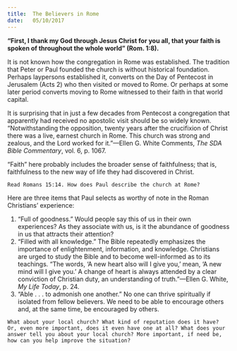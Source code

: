 ```yaml
---
title:  The Believers in Rome
date:   05/10/2017
---
```


**“First, I thank my God through Jesus Christ for you all, that your faith is spoken of throughout the whole world” (Rom. 1:8).**

It is not known how the congregation in Rome was established. The tradition that Peter or Paul founded the church is without historical foundation. Perhaps laypersons established it, converts on the Day of Pentecost in Jerusalem (Acts 2) who then visited or moved to Rome. Or perhaps at some later period converts moving to Rome witnessed to their faith in that world capital.

It is surprising that in just a few decades from Pentecost a congregation that apparently had received no apostolic visit should be so widely known. “Notwithstanding the opposition, twenty years after the crucifixion of Christ there was a live, earnest church in Rome. This church was strong and zealous, and the Lord worked for it.”—Ellen G. White Comments, *The SDA Bible Commentary*, vol. 6, p. 1067.

“Faith” here probably includes the broader sense of faithfulness; that is, faithfulness to the new way of life they had discovered in Christ.

`Read Romans 15:14. How does Paul describe the church at Rome?`

Here are three items that Paul selects as worthy of note in the Roman Christians’ experience:

1. “Full of goodness.” Would people say this of us in their own experiences? As they associate with us, is it the abundance of goodness in us that attracts their attention?
2. “Filled with all knowledge.” The Bible repeatedly emphasizes the importance of enlightenment, information, and knowledge. Christians are urged to study the Bible and to become well-informed as to its teachings. “The words, ‘A new heart also will I give you,’ mean, ‘A new mind will I give you.’ A change of heart is always attended by a clear conviction of Christian duty, an understanding of truth.”—Ellen G. White, *My Life Today*, p. 24.
3. “Able . . . to admonish one another.” No one can thrive spiritually if isolated from fellow believers. We need to be able to encourage others and, at the same time, be encouraged by others.

`What about your local church? What kind of reputation does it have? Or, even more important, does it even have one at all? What does your answer tell you about your local church? More important, if need be, how can you help improve the situation?`
